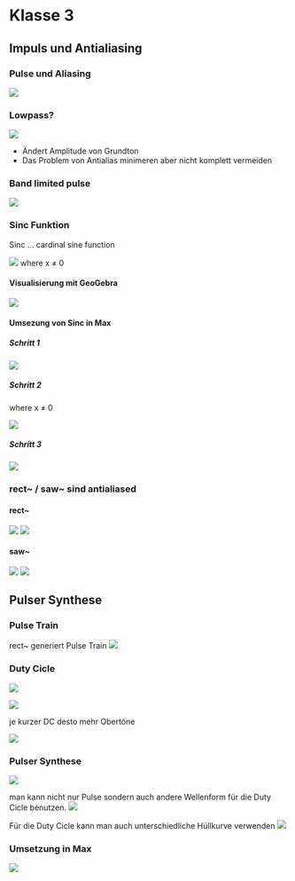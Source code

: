 # Klasse 3

## Impuls und Antialiasing

### Pulse und Aliasing

![](K3/aliasing.png)

### Lowpass?

![](K3/lowpass.png)

- Ändert Amplitude von Grundton
- Das Problem von Antialias minimeren aber nicht komplett vermeiden

### Band limited pulse

![](K3/bandlimited.png)

### Sinc Funktion

Sinc ... cardinal sine function

![](K3/sinc_eq.png)
where x ≠ 0


#### Visualisierung mit GeoGebra

![](K3/sinc_geo.png)

#### Umsezung von Sinc in Max
##### Schritt 1
![](K3/sinc.png)

##### Schritt 2
where x ≠ 0

![](K3/step2.png)

##### Schritt 3
![](K3/listening.png)


### rect~ / saw~ sind antialiased

#### rect~
![](K3/rect.png)
![](K3/anti_rect.png)

#### saw~
![](K3/saw.png)
![](K3/anti_saw.png)

## Pulser Synthese

### Pulse Train

rect~ generiert Pulse Train
![](K3/rect.png)

### Duty Cicle

![](K3/pulse_dc.png)

![](K3/dc.png)

je kurzer DC desto mehr Obertöne

![](K3/result.png)

### Pulser Synthese

![](K3/pulser.png)

man kann nicht nur Pulse sondern auch andere Wellenform für die Duty Cicle benutzen.
![](K3/various.png)

Für die Duty Cicle kann man auch unterschiedliche Hüllkurve verwenden
![](K3/env.png)

### Umsetzung in Max

![](K3/pulse_max.png)


